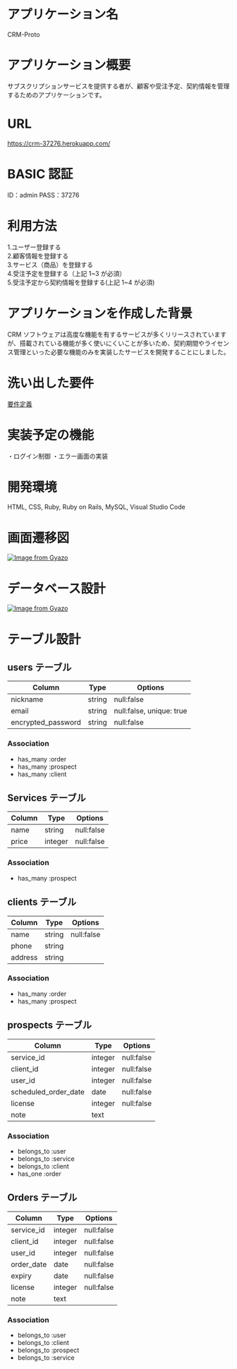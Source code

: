 # アプリケーション名

CRM-Proto

# アプリケーション概要

サブスクリプションサービスを提供する者が、顧客や受注予定、契約情報を管理するためのアプリケーションです。

# URL

https://crm-37276.herokuapp.com/

# BASIC 認証

ID：admin
PASS：37276

# 利用方法

1.ユーザー登録する  
2.顧客情報を登録する  
3.サービス（商品）を登録する  
4.受注予定を登録する（上記 1~3 が必須）  
5.受注予定から契約情報を登録する(上記 1~4 が必須)

# アプリケーションを作成した背景

CRM ソフトウェアは高度な機能を有するサービスが多くリリースされていますが、搭載されている機能が多く使いにくいことが多いため、契約期間やライセンス管理といった必要な機能のみを実装したサービスを開発することにしました。

# 洗い出した要件

[要件定義](https://docs.google.com/spreadsheets/d/11pKsQ1Pa4m2Yi-eRknnPiiyw6KY3gs6m_aqKp3wFB6E/edit#gid=1696194778)

# 実装予定の機能

・ログイン制御
・エラー画面の実装

# 開発環境

HTML, CSS, Ruby, Ruby on Rails, MySQL, Visual Studio Code

# 画面遷移図

[![Image from Gyazo](https://i.gyazo.com/f01d4d7f49fe7b5f586e2f56499ed4ed.png)](https://gyazo.com/f01d4d7f49fe7b5f586e2f56499ed4ed)

# データベース設計

[![Image from Gyazo](https://i.gyazo.com/9a9748f79be8486c0981c92d3b7c7c65.png)](https://gyazo.com/9a9748f79be8486c0981c92d3b7c7c65)

# テーブル設計

## users テーブル

| Column             | Type   | Options                  |
| ------------------ | ------ | ------------------------ |
| nickname           | string | null:false               |
| email              | string | null:false, unique: true |
| encrypted_password | string | null:false               |

### Association

- has_many :order
- has_many :prospect
- has_many :client

## Services テーブル

| Column | Type    | Options    |
| ------ | ------- | ---------- |
| name   | string  | null:false |
| price  | integer | null:false |

### Association

- has_many :prospect

## clients テーブル

| Column  | Type   | Options    |
| ------- | ------ | ---------- |
| name    | string | null:false |
| phone   | string |            |
| address | string |            |

### Association

- has_many :order
- has_many :prospect

## prospects テーブル

| Column               | Type    | Options    |
| -------------------- | ------- | ---------- |
| service_id           | integer | null:false |
| client_id            | integer | null:false |
| user_id              | integer | null:false |
| scheduled_order_date | date    | null:false |
| license              | integer | null:false |
| note                 | text    |            |

### Association

- belongs_to :user
- belongs_to :service
- belongs_to :client
- has_one :order

## Orders テーブル

| Column     | Type    | Options    |
| ---------- | ------- | ---------- |
| service_id | integer | null:false |
| client_id  | integer | null:false |
| user_id    | integer | null:false |
| order_date | date    | null:false |
| expiry     | date    | null:false |
| license    | integer | null:false |
| note       | text    |            |

### Association

- belongs_to :user
- belongs_to :client
- belongs_to :prospect
- belongs_to :service
